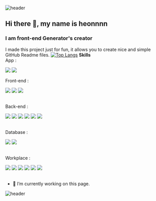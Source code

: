 
![header](https://capsule-render.vercel.app/api?type=waving&color=timeGradient&height=250&section=header&text=Hi%20there!%20👋&fontSize=70&fontAlignY=40)

## Hi there 👋, my name is heonnnn
### I am front-end Generator's creator

I made this project just for fun, it allows you to create nice and simple GitHub Readme files.
[![Top Langs](https://github-readme-stats.vercel.app/api/top-langs/?username=oueya1479&layout=compact)](https://github.com/anuraghazra/github-readme-stats)
**Skills**<br>
App :
<div>
<img src="https://img.shields.io/badge/Flutter-02569B?style=flat-square&logo=flutter&logoColor=white"/>
<img src="https://img.shields.io/badge/dart-0175C2?style=flat-square&logo=dart&logoColor=white"/>
</div>

Front-end : 
<div>
<img src="https://img.shields.io/badge/HTML5-E34F26?style=flat-square&logo=html5&logoColor=white"/>
<img src="https://img.shields.io/badge/CSS3-1572B6?style=flat-square&logo=css3&logoColor=white"/>
<img src="https://img.shields.io/badge/JavaScript-F7DF1E?style=flat-square&logo=javascript&logoColor=black"/>
</div><br>

Back-end :
<div>
<img src="https://img.shields.io/badge/Java-007396?style=flat-square&logo=java&logoColor=white"/>
<img src="https://img.shields.io/badge/jQuery-0769AD?style=flat-square&logo=jquery&logoColor=white"/>
<img src="https://img.shields.io/badge/Spring-6DB33S?style=flat-square&logo=spring&logoColor=white"/>
<img src="https://img.shields.io/badge/C++-00599C?=flat-square&logo=c%2B%2B&logoColor=white"/>
<img src="https://img.shields.io/badge/Apache-D22128?=flat-square&logo=apache&logoColor=white"/>
<img src="https://img.shields.io/badge/Apache%20Tomcat-F8DC75?=flat-square&logo=apache-tomcat&logoColor=black"/>
</div><br>

Database :
<div>
<img src="https://img.shields.io/badge/Oracle-f80000?style=flat-square&logo=oracle&logoColor=white"/>
<img src="https://img.shields.io/badge/Firebase-FFCA28?=flat-square&logo=firebase&logoColor=white"/>
</div><br>

Workplace :
<div>
<img src="https://img.shields.io/badge/Slack-4A154B?style=flat-square&logo=slack&logoColor=white"/>
<img src="https://img.shields.io/badge/Notion-000000?style=flat-square&logo=notion&logoColor=white"/>
<img src="https://img.shields.io/badge/AWS-232F3E?style=flat-square&logo=amazon-aws&logoColor=white"/>
<img src="https://img.shields.io/badge/Android%20Studio-3DDC84?style=flat-square&logo=android-studio&logoColor=white"/>
<img src="https://img.shields.io/badge/Eclipse-2A2152?style=flat-square&logo=eclipse&logoColor=white"/>
<img src="https://img.shields.io/badge/IntelliJ%20IDEA-000000?style=flat-square&logo=intellij-idea&logoColor=white"/>
</div><br>

- 🔭 I’m currently working on this page. 

![header](https://capsule-render.vercel.app/api?type=waving&color=timeGradient&height=250&section=footer&fontAlignY=40)
